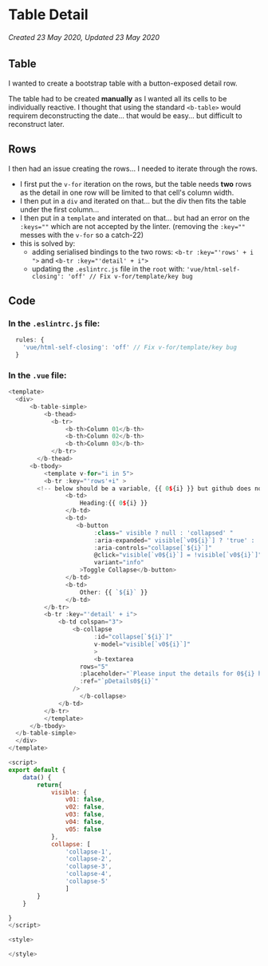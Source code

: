 # Table Detail

###### Created 23 May 2020, Updated 23 May 2020

## Table

I wanted to create a bootstrap table with a button-exposed detail row.

The table had to be created **manually** as I wanted all its cells to be individually reactive.
I thought that using the standard `<b-table>` would requirem deconstructing the date... that would be easy... but difficult to reconstruct later.

## Rows

I then had an issue creating the rows... I needed to iterate through the rows.

- I first put the `v-for` iteration on the rows, but the table needs **two** rows as the detail in one row will be limited to that cell's column width.
- I then put in a `div` and iterated on that... but the div then fits the table under the first column...
- I then put in a `template` and interated on that... but had an error on the `:keys=""` which are not accepted by the linter. (removing the `:key=""` messes with the `v-for` so a catch-22)
- this is solved by:
  - adding serialised bindings to the two rows: `<b-tr :key="'rows' + i ">` and `<b-tr :key="'detail' + i">`
  - updating the `.eslintrc.js` file in the `root` with: `'vue/html-self-closing': 'off' // Fix v-for/template/key bug`

## Code

### In the `.eslintrc.js` file:

```javascript
  rules: {
    'vue/html-self-closing': 'off' // Fix v-for/template/key bug
  }
```

### In the `.vue` file:

```javascript
<template>
  <div>
      <b-table-simple>
          <b-thead>
            <b-tr>
                <b-th>Column 01</b-th>
                <b-th>Column 02</b-th>
                <b-th>Column 03</b-th>
            </b-tr>
        </b-thead>
      <b-tbody>
          <template v-for="i in 5">
          <b-tr :key="'rows'+i" >
        <!-- below should be a variable, {{ 0${i} }} but github does not like it-->
                <b-td>
                    Heading:{{ 0${i} }}
                </b-td>
                <b-td>
                   <b-button
                        :class=" visible ? null : 'collapsed' "
                        :aria-expanded=" visible[`v0${i}`] ? 'true' : 'false' "
                        :aria-controls="collapse[`${i}`]"
                        @click="visible[`v0${i}`] = !visible[`v0${i}`]"
                        variant="info"
                    >Toggle Collapse</b-button>
                </b-td>
                <b-td>
                    Other: {{ `${i}` }}
                </b-td>
          </b-tr>
          <b-tr :key="'detail' + i">
              <b-td colspan="3">
                  <b-collapse
                        :id="collapse[`${i}`]"
                        v-model="visible[`v0${i}`]"
                        >
                        <b-textarea
                    rows="5"
                    :placeholder="`Please input the details for 0${i} here`"
                    :ref="`pDetails0${i}`"
                  />
                    </b-collapse>
              </b-td>
          </b-tr>
          </template>
      </b-tbody>
  </b-table-simple>
  </div>
</template>

<script>
export default {
    data() {
        return{
            visible: {
                v01: false,
                v02: false,
                v03: false,
                v04: false,
                v05: false
            },
            collapse: [
                'collapse-1',
                'collapse-2',
                'collapse-3',
                'collapse-4',
                'collapse-5'
                ]
        }
    }

}
</script>

<style>

</style>
```

